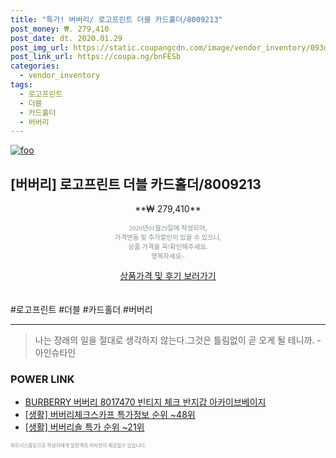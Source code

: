 ```yaml
--- 
title: "특가! 버버리/ 로고프린트 더블 카드홀더/8009213" 
post_money: ₩. 279,410 
post_date: dt. 2020.01.29 
post_img_url: https://static.coupangcdn.com/image/vendor_inventory/093d/774f2e709071f7f25e0d125c6894fe52c6365fc7aaf30118203dfda69f3f.jpg 
post_link_url: https://coupa.ng/bnFESb 
categories: 
  - vendor_inventory 
tags: 
  - 로고프린트 
  - 더블 
  - 카드홀더 
  - 버버리 
--- 
```

[![foo](https://static.coupangcdn.com/image/vendor_inventory/093d/774f2e709071f7f25e0d125c6894fe52c6365fc7aaf30118203dfda69f3f.jpg)](https://coupa.ng/bnFESb) 

## [버버리] 로고프린트 더블 카드홀더/8009213 
<p style="text-align: center;">**₩ 279,410**</p> 
<p style="text-align: center;"><span style="color: #898c8f; font-family: Georgia,Times,serif; font-size: 0.75em;">2020년01월29일에 작성되어, <br>가격변동 및 추가할인이 있을 수 있으니,<br> 상품 가격을 꼭!확인해주세요.<br>행복하세요~</span> 
</p>	 
<div markdown="0" style="text-align: center;"><a href="https://coupa.ng/bnFESb" class="btn btn--success">상품가격 및 후기 보러가기</a></div> 
<br><br> 
  #로고프린트 #더블 #카드홀더 #버버리 
<hr> 

> 나는 장래의 일을 절대로 생각하지 않는다.그것은 틀림없이 곧 오게 될 테니까. -아인슈타인 


### POWER LINK

* <a href="https://blog.naver.com/fasyy4321/221786253125" target="_blank">BURBERRY 버버리 8017470 빈티지 체크 반지갑 아카이브베이지</a>
* <a href="https://blog.naver.com/sakai111/221781017295" target="_blank"> [생활] 버버리체크스카프 특가정보 순위 ~48위</a>
* <a href="https://blog.naver.com/sakai111/221785303837" target="_blank"> [생활] 버버리숄 특가 순위 ~21위</a>

<span style="color: #898c8f; font-family: Georgia,Times,serif; font-size: 0.55em;">파트너스활동으로 작성자에게 일정액의 커미션이 제공될수 있습니다.</span> 
